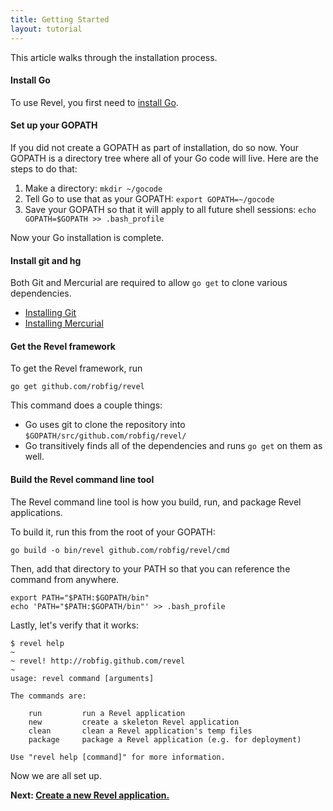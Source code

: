 ```yaml
---
title: Getting Started
layout: tutorial
---
```


This article walks through the installation process.

#### Install Go

To use Revel, you first need to [install Go](http://golang.org/doc/install).

#### Set up your GOPATH

If you did not create a GOPATH as part of installation, do so now.  Your GOPATH
is a directory tree where all of your Go code will live.  Here are the steps to do that:

1. Make a directory: `mkdir ~/gocode`
2. Tell Go to use that as your GOPATH: `export GOPATH=~/gocode`
3. Save your GOPATH so that it will apply to all future shell sessions: `echo GOPATH=$GOPATH >> .bash_profile`

Now your Go installation is complete.

#### Install git and hg

Both Git and Mercurial are required to allow `go get` to clone various dependencies.

* [Installing Git](http://git-scm.com/book/en/Getting-Started-Installing-Git)
* [Installing Mercurial](http://mercurial.selenic.com/wiki/Download)

#### Get the Revel framework

To get the Revel framework, run

	go get github.com/robfig/revel

This command does a couple things:

* Go uses git to clone the repository into `$GOPATH/src/github.com/robfig/revel/`
* Go transitively finds all of the dependencies and runs `go get` on them as well.

#### Build the Revel command line tool

The Revel command line tool is how you build, run, and package Revel applications.

To build it, run this from the root of your GOPATH:

	go build -o bin/revel github.com/robfig/revel/cmd

Then, add that directory to your PATH so that you can reference the command from
anywhere.

	export PATH="$PATH:$GOPATH/bin"
	echo 'PATH="$PATH:$GOPATH/bin"' >> .bash_profile

Lastly, let's verify that it works:

	$ revel help
	~
	~ revel! http://robfig.github.com/revel
	~
	usage: revel command [arguments]

	The commands are:

	    run         run a Revel application
	    new         create a skeleton Revel application
	    clean       clean a Revel application's temp files
	    package     package a Revel application (e.g. for deployment)

	Use "revel help [command]" for more information.

Now we are all set up.

**Next: [Create a new Revel application.](createapp.html)**
